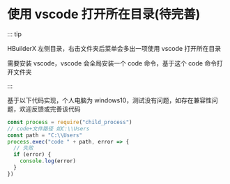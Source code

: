 # 使用 vscode 打开所在目录(待完善)

::: tip

HBuilderX 左侧目录，右击文件夹后菜单会多出一项使用 vscode 打开所在目录

需要安装 vscode，vscode 会全局安装一个 code 命令，基于这个 code 命令打开文件夹

:::

基于以下代码实现，个人电脑为 windows10，测试没有问题，如存在兼容性问题，欢迎反馈或完善该代码

```js
const process = require("child_process")
// code+文件路径 如C:\\Users
const path = "C:\\Users"
process.exec("code " + path, error => {
  // 失败
  if (error) {
    console.log(error)
  }
})
```

 
 <git-talk/> 
 